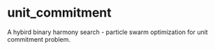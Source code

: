 # unit_commitment
A hybird binary harmony search - particle swarm optimization for unit commitment problem.
